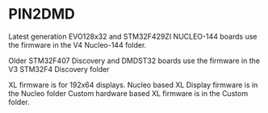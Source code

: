 # PIN2DMD

Latest generation EVO128x32 and STM32F429ZI NUCLEO-144 boards use the firmware in the V4 Nucleo-144 folder. 

Older STM32F407 Discovery and DMDST32 boards use the firmware in the V3 STM32F4 Discovery folder

XL firmware is for 192x64 displays. Nucleo based XL Display firmware is in the Nucleo folder
Custom hardware based XL firmware is in the Custom folder.
